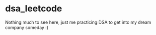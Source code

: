 # dsa_leetcode
Nothing much to see here, just me practicing DSA to get into my dream company someday :)
